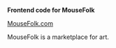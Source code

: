 **Frontend code for MouseFolk**

[MouseFolk.com](http://www.MouseFolk.com/)

MouseFolk is a marketplace for art.
